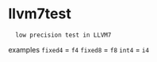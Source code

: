 # llvm7test
```
  low precision test in LLVM7
```

examples
`fixed4` = `f4`
`fixed8` = `f8`
`int4`   = `i4`
